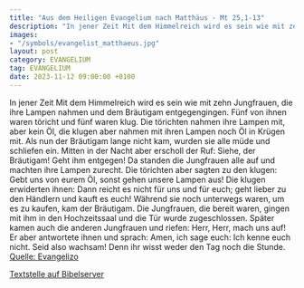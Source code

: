 ```yaml
---
title: "Aus dem Heiligen Evangelium nach Matthäus - Mt 25,1-13"
description: "In jener Zeit Mit dem Himmelreich wird es sein wie mit zehn Jungfrauen, die ihre Lampen nahmen und dem Bräutigam entgegengingen. Fünf von ihnen waren töricht und fünf waren klug. Die törichten nahmen ihre Lampen mit, aber kein Öl, die klugen aber nahmen mit ihren Lampen noch Öl i...."
images:
- "/symbols/evangelist_matthaeus.jpg"
layout: post
category: EVANGELIUM
tag: EVANGELIUM
date: 2023-11-12 09:00:00 +0100
---
```

In jener Zeit Mit dem Himmelreich wird es sein wie mit zehn Jungfrauen, die ihre Lampen nahmen und dem Bräutigam entgegengingen.
Fünf von ihnen waren töricht und fünf waren klug.
Die törichten nahmen ihre Lampen mit, aber kein Öl,
die klugen aber nahmen mit ihren Lampen noch Öl in Krügen mit.<!--more-->
Als nun der Bräutigam lange nicht kam, wurden sie alle müde und schliefen ein.
Mitten in der Nacht aber erscholl der Ruf: Siehe, der Bräutigam! Geht ihm entgegen!
Da standen die Jungfrauen alle auf und machten ihre Lampen zurecht.
Die törichten aber sagten zu den klugen: Gebt uns von eurem Öl, sonst gehen unsere Lampen aus!
Die klugen erwiderten ihnen: Dann reicht es nicht für uns und für euch; geht lieber zu den Händlern und kauft es euch!
Während sie noch unterwegs waren, um es zu kaufen, kam der Bräutigam. Die Jungfrauen, die bereit waren, gingen mit ihm in den Hochzeitssaal und die Tür wurde zugeschlossen.
Später kamen auch die anderen Jungfrauen und riefen: Herr, Herr, mach uns auf!
Er aber antwortete ihnen und sprach: Amen, ich sage euch: Ich kenne euch nicht.
Seid also wachsam! Denn ihr wisst weder den Tag noch die Stunde.<br>
[Quelle: Evangelizo](https://evangeliumtagfuertag.org/DE/gospel)

[Textstelle auf Bibelserver](https://www.bibleserver.com/EU/Matthäus25,1-13)
